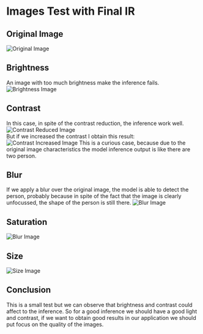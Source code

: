 # Images Test with Final IR

## Original Image
![Original Image](./resources/images_effects_test/person_draw_output.jpg)

## Brightness
An image with too much brightness make the inference fails.  
![Brightness Image](./resources/images_effects_test/brightness_increased_output.jpg)

## Contrast
In this case, in spite of the contrast reduction, the inference work well.
![Contrast Reduced Image](./resources/images_effects_test/contrast_reduced_output.jpg)  
But if we increased the contrast I obtain this result:
![Contrast Increased Image](./resources/images_effects_test/contrast_increased_output.jpg)
This is a curious case, because due to the original image characteristics the model inference output is like there are two person.

## Blur
If we apply a blur over the original image, the model is able to detect the person, probably because in spite of the fact that the image is clearly unfocussed, the shape of the person is still there.
![Blur Image](./resources/images_effects_test/blur_output.jpg)

## Saturation
![Blur Image](./resources/images_effects_test/saturation_reduced_output.jpg)

## Size
![Size Image](./resources/images_effects_test/size_decreased_output.jpg)

## Conclusion
This is a small test but we can observe that brightness and contrast could affect to the inference. So for a good inference we should have a good light and contrast, if we want to obtain good results in our application we should put focus on the quality of the images.